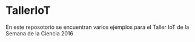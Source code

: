 # TallerIoT
En este reposotorio se encuentran varios ejemplos para el Taller IoT de la Semana de la Ciencia 2016
